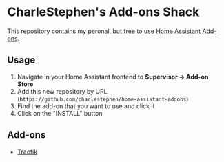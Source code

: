 # CharleStephen's Add-ons Shack

This repository contains my peronal, but free to use [Home Assistant Add-ons](https://www.home-assistant.io/addons/).

## Usage

1. Navigate in your Home Assistant frontend to __Supervisor -> Add-on Store__
2. Add this new repository by URL (`https://github.com/charlestephen/home-assistant-addons`)
3. Find the add-on that you want to use and click it
4. Click on the "INSTALL" button

## Add-ons

* [Traefik](traefik/README.md)
